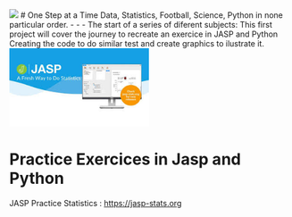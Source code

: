 <img src="OneStep2.png" width="100">
# One Step at a Time
Data, Statistics, Football, Science, Python in none particular order.
- - -
The start of a series of diferent subjects:
This first project will cover the journey to recreate an exercice in JASP and Python
Creating the code to do similar test and create graphics to ilustrate it.

<img src="jasp.jpg" alt="drawing" width="250"/>

# Practice Exercices in Jasp and Python
JASP Practice Statistics : https://jasp-stats.org
